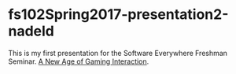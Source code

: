 # fs102Spring2017-presentation2-nadeld
This is my first presentation for the Software Everywhere Freshman Seminar.
[A New Age of Gaming Interaction](https://github.com/nadeld/fs102Spring2017-presentation2-nadeld/blob/master/twitchpresentation.html).
